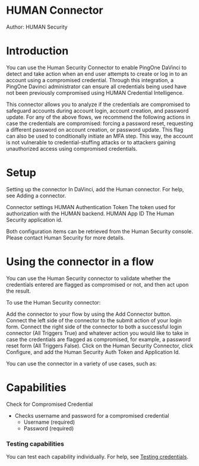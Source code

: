 # HUMAN Connector

Author: HUMAN Security


# Introduction

You can use the Human Security Connector to enable PingOne DaVinci to detect and take action when an end user attempts to create or log in to an account using a compromised credential. Through this integration, a PingOne Davinci administrator can ensure all credentials being used have not been previously compromised using HUMAN Credential Intelligence.

This connector allows you to analyze if the credentials are compromised to safeguard accounts during account login, account creation, and password update. For any of the above flows, we recommend the following actions in case the credentials are compromised: forcing a password reset, requesting a different password on account creation, or password update. This flag can also be used to conditionally initiate an MFA step. This way, the account is not vulnerable to credential-stuffing attacks or to attackers gaining unauthorized access using compromised credentials. 


# Setup

Setting up the connector
In DaVinci, add the Human connector. For help, see Adding a connector.

Connector settings
HUMAN Authentication Token
The token used for authorization with the HUMAN backend.
HUMAN App ID
The Human Security application id.

Both configuration items can be retrieved from the Human Security console. Please contact Human Security for more details.
# Using the connector in a flow

You can use the Human Security connector to validate whether the credentials entered are flagged as compromised or not, and then act upon the result.

To use the Human Security connector:

Add the connector to your flow by using the Add Connector button.
Connect the left side of the connector to the submit action of your login form.
Connect the right side of the connector to both a successful login connector (All Triggers True) and whatever action you would like to take in case the credentials are flagged as compromised, for example, a password reset form (All Triggers False).
Click on the Human Security Connector, click Configure, and add the Human Security Auth Token and Application Id.


You can use the connector in a variety of use cases, such as:


# Capabilities

Check for Compromised Credential
* Checks username and password for a compromised credential
  * Username (required)
  * Password (required)


### Testing capabilities

You can test each capability individually. For help, see [Testing credentials](https://edocs.humansecurity.com/docs/credential-intelligence-integration-testing).

